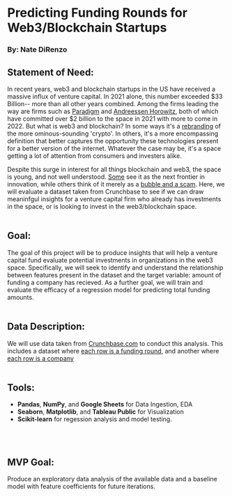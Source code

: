 # Predicting Funding Rounds for Web3/Blockchain Startups #
### By: Nate DiRenzo

## Statement of Need:
In recent years, web3 and blockchain startups in the US have received a massive influx of venture capital. In 2021 alone, this number exceeded $33 Billion-- more than all other years combined. Among the firms leading the way are firms such as [Paradigm](https://techcrunch.com/2021/11/15/crypto-vc-firm-paradigm-debuts-monster-2-5-billion-fund/) and [Andreessen Horowitz](https://www.coindesk.com/business/2022/01/20/andreessen-horowitz-looks-to-raise-45b-for-new-crypto-funds-report/), both of which have committed over $2 billion to the space in 2021 with more to come in 2022. But what is web3 and blockchain? In some ways it's a [rebranding](https://www.vox.com/recode/22907072/web3-crypto-nft-bitcoin-metaverse#:~:text=Let's%20start%20here%3A%20At%20its,human%20intervention%20or%20centralized%20oversight.) of the more ominous-sounding 'crypto'. In others, it's a more encompassing definition that better captures the opportunity these technologies present for a better version of the internet. Whatever the case may be, it's a space getting a lot of attention from consumers and investers alike. 

Despite this surge in interest for all things blockchain and web3, the space is young, and not well understood. [Some](https://www.nytimes.com/2021/12/20/technology/silicon-valley-cryptocurrency-start-ups.html) see it as the next frontier in innovation, while others think of it merely as a [bubble and a scam](https://www.cnbc.com/2021/12/03/crypto-investors-see-an-nft-bubble-but-tout-power-of-underlying-tech.html). Here, we will evaluate a dataset taken from Crunchbase to see if we can draw meaninfgul insights for a venture capital firm who already has investments in the space, or is looking to invest in the web3/blockchain space.
<br></br>
## Goal:
The goal of this project will be to produce insights that will help a venture capital fund evaluate potential investments in organizations in the web3 space. Specifically, we will seek to identify and understand the relationship between features present in the dataset and the target variable: amount of funding a company has recieved. As a further goal, we will train and evaluate the efficacy of a regression model for predicting total funding amounts.
<br></br>
## Data Description:
We will use data taken from [Crunchbase.com](https://www.crunchbase.com/) to conduct this analysis. This includes a dataset where [each row is a funding round](https://www.crunchbase.com/discover/funding_rounds/77238993ceeb2b8e0e84e9ea364a0342), and another where [each row is a company](https://www.crunchbase.com/discover/organization.companies/d5287eff9c642c766d63632c9da4ee22)
<br></br>
## Tools:
- **Pandas**, **NumPy**, and **Google Sheets** for Data Ingestion, EDA
- **Seaborn**, **Matplotlib**, and **Tableau Public** for Visualization
- **Scikit-learn** for regession analysis and model testing.

<br></br>
## MVP Goal:
Produce an exploratory data analysis of the available data and a baseline model with feature coefficients for future iterations.
